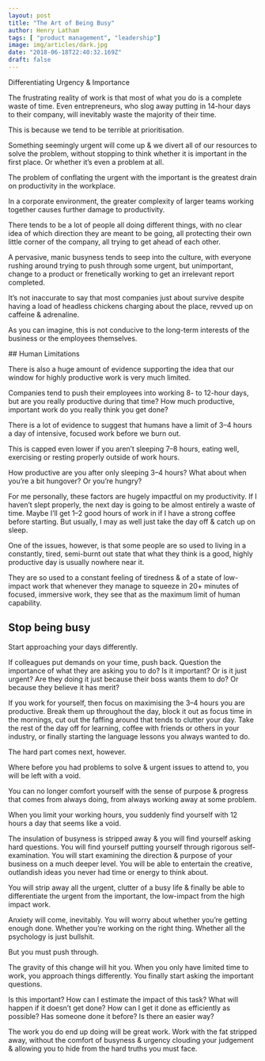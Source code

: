 ```yaml
---
layout: post
title: "The Art of Being Busy"
author: Henry Latham
tags: [ "product management", "leadership"]
image: img/articles/dark.jpg
date: "2018-06-18T22:40:32.169Z"
draft: false
---
```



Differentiating Urgency & Importance

The frustrating reality of work is that most of what you do is a complete waste of time. Even entrepreneurs, who slog away putting in 14-hour days to their company, will inevitably waste the majority of their time.

This is because we tend to be terrible at prioritisation.

Something seemingly urgent will come up & we divert all of our resources to solve the problem, without stopping to think whether it is important in the first place. Or whether it’s even a problem at all.

The problem of conflating the urgent with the important is the greatest drain on productivity in the workplace.

In a corporate environment, the greater complexity of larger teams working together causes further damage to productivity.

There tends to be a lot of people all doing different things, with no clear idea of which direction they are meant to be going, all protecting their own little corner of the company, all trying to get ahead of each other.

A pervasive, manic busyness tends to seep into the culture, with everyone rushing around trying to push through some urgent, but unimportant, change to a product or frenetically working to get an irrelevant report completed.

It’s not inaccurate to say that most companies just about survive despite having a load of headless chickens charging about the place, revved up on caffeine & adrenaline.

As you can imagine, this is not conducive to the long-term interests of the business or the employees themselves.


## Human Limitations

There is also a huge amount of evidence supporting the idea that our window for highly productive work is very much limited.

Companies tend to push their employees into working 8- to 12-hour days, but are you really productive during that time? How much productive, important work do you really think you get done?

There is a lot of evidence to suggest that humans have a limit of 3–4 hours a day of intensive, focused work before we burn out.

This is capped even lower if you aren’t sleeping 7–8 hours, eating well, exercising or resting properly outside of work hours.

How productive are you after only sleeping 3–4 hours? What about when you’re a bit hungover? Or you’re hungry?

For me personally, these factors are hugely impactful on my productivity. If I haven’t slept properly, the next day is going to be almost entirely a waste of time. Maybe I’ll get 1–2 good hours of work in if I have a strong coffee before starting. But usually, I may as well just take the day off & catch up on sleep.

One of the issues, however, is that some people are so used to living in a constantly, tired, semi-burnt out state that what they think is a good, highly productive day is usually nowhere near it.

They are so used to a constant feeling of tiredness & of a state of low-impact work that whenever they manage to squeeze in 20+ minutes of focused, immersive work, they see that as the maximum limit of human capability.

## Stop being busy

Start approaching your days differently.

If colleagues put demands on your time, push back. Question the importance of what they are asking you to do? Is it important? Or is it just urgent? Are they doing it just because their boss wants them to do? Or because they believe it has merit?

If you work for yourself, then focus on maximising the 3–4 hours you are productive. Break them up throughout the day, block it out as focus time in the mornings, cut out the faffing around that tends to clutter your day. Take the rest of the day off for learning, coffee with friends or others in your industry, or finally starting the language lessons you always wanted to do.

The hard part comes next, however.

Where before you had problems to solve & urgent issues to attend to, you will be left with a void.

You can no longer comfort yourself with the sense of purpose & progress that comes from always doing, from always working away at some problem.

When you limit your working hours, you suddenly find yourself with 12 hours a day that seems like a void.

The insulation of busyness is stripped away & you will find yourself asking hard questions. You will find yourself putting yourself through rigorous self-examination. You will start examining the direction & purpose of your business on a much deeper level. You will be able to entertain the creative, outlandish ideas you never had time or energy to think about.

You will strip away all the urgent, clutter of a busy life & finally be able to differentiate the urgent from the important, the low-impact from the high impact work.

Anxiety will come, inevitably. You will worry about whether you’re getting enough done. Whether you’re working on the right thing. Whether all the psychology is just bullshit.

But you must push through.

The gravity of this change will hit you. When you only have limited time to work, you approach things differently. You finally start asking the important questions.

Is this important? How can I estimate the impact of this task?
What will happen if it doesn’t get done?
How can I get it done as efficiently as possible?
Has someone done it before? Is there an easier way?

The work you do end up doing will be great work. Work with the fat stripped away, without the comfort of busyness & urgency clouding your judgement & allowing you to hide from the hard truths you must face.
